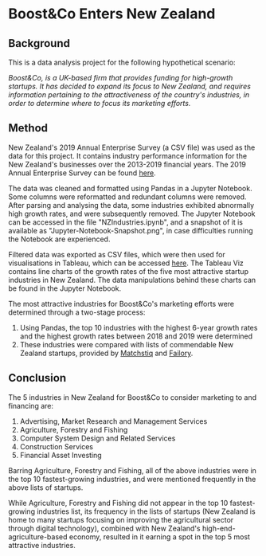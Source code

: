 # Boost&Co Enters New Zealand

## Background
This is a data analysis project for the following hypothetical scenario:

*Boost&Co, is a UK-based firm that provides funding for high-growth startups. It has decided to expand its focus to New Zealand, and requires information pertaining to the attractiveness of the country's industries, in order to determine where to focus its marketing efforts.*

## Method
New Zealand's 2019 Annual Enterprise Survey (a CSV file) was used as the data for this project. It contains industry performance information for the New Zealand's businesses over the 2013-2019 financial years. The 2019 Annual Enterprise Survey can be found [here](https://www.stats.govt.nz/information-releases/annual-enterprise-survey-2019-financial-year-provisional).

The data was cleaned and formatted using Pandas in a Jupyter Notebook. Some columns were reformatted and redundant columns were removed. After parsing and analysing the data, some industries exhibited abnormally high growth rates, and were subsequently removed. The Jupyter Notebook can be accessed in the file "NZIndustries.ipynb", and a snapshot of it is available as "Jupyter-Notebook-Snapshot.png", in case difficulties running the Notebook are experienced.

Filtered data was exported as CSV files, which were then used for visualisations in Tableau, which can be accessed [here](https://public.tableau.com/app/profile/jared7852/viz/BoostCoEntersNewZealand/SalesRevenueofAttractiveNewZealandIndustries). The Tableau Viz contains line charts of the growth rates of the five most attractive startup industries in New Zealand. The data manipulations behind these charts can be found in the Jupyter Notebook.

The most attractive industries for Boost&Co's marketing efforts were determined through a two-stage process:

 1. Using Pandas, the top 10 industries with the highest 6-year growth rates and the highest growth rates between 2018 and 2019 were determined
 2. These industries were compared with lists of commendable New Zealand startups, provided by [Matchstiq](https://matchstiq.io/the-top50-startups-list/) and [Failory](https://www.failory.com/blog/new-zealand-startups).

## Conclusion
The 5 industries in New Zealand for Boost&Co to consider marketing to and financing are:
 1. Advertising, Market Research and Management Services
 2. Agriculture, Forestry and Fishing
 3. Computer System Design and Related Services
 4. Construction Services
 5. Financial Asset Investing

Barring Agriculture, Forestry and Fishing, all of the above industries were in the top 10 fastest-growing industries, and were mentioned frequently in the above lists of startups.

While Agriculture, Forestry and Fishing did not appear in the top 10 fastest-growing industries list, its frequency in the lists of startups (New Zealand is home to many startups focusing on improving the agricultural sector through digital technology), combined with New Zealand's high-end-agriculture-based economy, resulted in it earning a spot in the top 5 most attractive industries.
